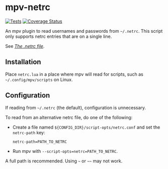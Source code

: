 # mpv-netrc

[![Tests](https://github.com/Tatsh/mpv-netrc/actions/workflows/test.yml/badge.svg)](https://github.com/Tatsh/mpv-netrc/actions/workflows/test.yml)
[![Coverage Status](https://coveralls.io/repos/github/Tatsh/mpv-netrc/badge.svg?branch=master)](https://coveralls.io/github/Tatsh/mpv-netrc?branch=master)

An mpv plugin to read usernames and passwords from `~/.netrc`. This script only supports netrc
entries that are on a single line.

See _[The .netrc file](https://www.gnu.org/software/inetutils/manual/html_node/The-_002enetrc-file.html)_.

## Installation

Place `netrc.lua` in a place where mpv will read for scripts, such as `~/.config/mpv/scripts` on Linux.

## Configuration

If reading from `~/.netrc` (the default), configuration is unnecessary.

To read from an alternative netrc file, do one of the following:

- Create a file named `${CONFIG_DIR}/script-opts/netrc.conf` and set the `netrc-path` key:

  ```plain
  netrc-path=PATH_TO_NETRC
  ```

- Run mpv with `--script-opts=netrc=PATH_TO_NETRC`.

A full path is recommended. Using `~` or `~~` may not work.
